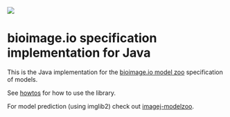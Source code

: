 [![](https://github.com/bioimage-io/java-bioimage-io/actions/workflows/build-main.yml/badge.svg)](https://github.com/bioimage-io/java-bioimage-io/actions/workflows/build-main.yml)

# bioimage.io specification implementation for Java

This is the Java implementation for the [bioimage.io model zoo](https://bioimage.io) specification of models.

See [howtos](src/test/java/io/bioimage/specification/howto) for how to use the library.

For model prediction (using imglib2) check out [imagej-modelzoo](https://github.com/imagej/imagej-modelzoo).
